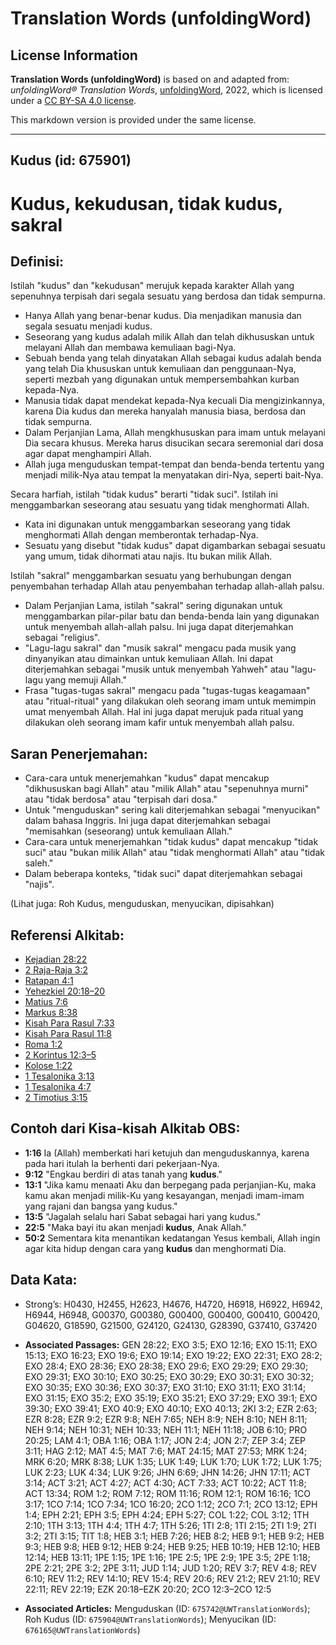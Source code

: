 # Translation Words (unfoldingWord)

## License Information

**Translation Words (unfoldingWord)** is based on and adapted from: _unfoldingWord® Translation Words_, [unfoldingWord](https://unfoldingword.org/utw), 2022, which is licensed under a [CC BY-SA 4.0 license](https://creativecommons.org/licenses/by-sa/4.0/legalcode.en).

This markdown version is provided under the same license.



--------------------------------

## Kudus (id: 675901)

Kudus, kekudusan, tidak kudus, sakral
=====================================

Definisi:
---------

Istilah "kudus" dan "kekudusan" merujuk kepada karakter Allah yang sepenuhnya terpisah dari segala sesuatu yang berdosa dan tidak sempurna.

* Hanya Allah yang benar\-benar kudus. Dia menjadikan manusia dan segala sesuatu menjadi kudus.
* Seseorang yang kudus adalah milik Allah dan telah dikhususkan untuk melayani Allah dan membawa kemuliaan bagi\-Nya.
* Sebuah benda yang telah dinyatakan Allah sebagai kudus adalah benda yang telah Dia khususkan untuk kemuliaan dan penggunaan\-Nya, seperti mezbah yang digunakan untuk mempersembahkan kurban kepada\-Nya.
* Manusia tidak dapat mendekat kepada\-Nya kecuali Dia mengizinkannya, karena Dia kudus dan mereka hanyalah manusia biasa, berdosa dan tidak sempurna.
* Dalam Perjanjian Lama, Allah mengkhususkan para imam untuk melayani Dia secara khusus. Mereka harus disucikan secara seremonial dari dosa agar dapat menghampiri Allah.
* Allah juga menguduskan tempat\-tempat dan benda\-benda tertentu yang menjadi milik\-Nya atau tempat Ia menyatakan diri\-Nya, seperti bait\-Nya.

Secara harfiah, istilah "tidak kudus" berarti "tidak suci". Istilah ini menggambarkan seseorang atau sesuatu yang tidak menghormati Allah.

* Kata ini digunakan untuk menggambarkan seseorang yang tidak menghormati Allah dengan memberontak terhadap\-Nya.
* Sesuatu yang disebut "tidak kudus" dapat digambarkan sebagai sesuatu yang umum, tidak dihormati atau najis. Itu bukan milik Allah.

Istilah "sakral" menggambarkan sesuatu yang berhubungan dengan penyembahan terhadap Allah atau penyembahan terhadap allah\-allah palsu.

* Dalam Perjanjian Lama, istilah "sakral" sering digunakan untuk menggambarkan pilar\-pilar batu dan benda\-benda lain yang digunakan untuk menyembah allah\-allah palsu. Ini juga dapat diterjemahkan sebagai "religius".
* "Lagu\-lagu sakral" dan "musik sakral" mengacu pada musik yang dinyanyikan atau dimainkan untuk kemuliaan Allah. Ini dapat diterjemahkan sebagai "musik untuk menyembah Yahweh" atau "lagu\-lagu yang memuji Allah."
* Frasa "tugas\-tugas sakral" mengacu pada "tugas\-tugas keagamaan" atau "ritual\-ritual" yang dilakukan oleh seorang imam untuk memimpin umat menyembah Allah. Hal ini juga dapat merujuk pada ritual yang dilakukan oleh seorang imam kafir untuk menyembah allah palsu.

Saran Penerjemahan:
-------------------

* Cara\-cara untuk menerjemahkan "kudus" dapat mencakup "dikhususkan bagi Allah" atau "milik Allah" atau "sepenuhnya murni" atau "tidak berdosa" atau "terpisah dari dosa."
* Untuk "menguduskan" sering kali diterjemahkan sebagai "menyucikan" dalam bahasa Inggris. Ini juga dapat diterjemahkan sebagai "memisahkan (seseorang) untuk kemuliaan Allah."
* Cara\-cara untuk menerjemahkan "tidak kudus" dapat mencakup "tidak suci" atau "bukan milik Allah" atau "tidak menghormati Allah" atau "tidak saleh."
* Dalam beberapa konteks, "tidak suci" dapat diterjemahkan sebagai "najis".

(Lihat juga: Roh Kudus, menguduskan, menyucikan, dipisahkan)

Referensi Alkitab:
------------------

* [Kejadian 28:22](https://ref.ly/Gen28:22)
* [2 Raja\-Raja 3:2](https://ref.ly/2Kgs0:0)
* [Ratapan 4:1](https://ref.ly/Lam4:1)
* [Yehezkiel 20:18–20](https://ref.ly/Ezek20:18-Ezek20:20)
* [Matius 7:6](https://ref.ly/Matt7:6)
* [Markus 8:38](https://ref.ly/Mark8:38)
* [Kisah Para Rasul 7:33](https://ref.ly/Acts0:0)
* [Kisah Para Rasul 11:8](https://ref.ly/Acts0:0)
* [Roma 1:2](https://ref.ly/Rom1:2)
* [2 Korintus 12:3–5](https://ref.ly/2Cor0:0)
* [Kolose 1:22](https://ref.ly/Col1:22)
* [1 Tesalonika 3:13](https://ref.ly/1Thess0:0)
* [1 Tesalonika 4:7](https://ref.ly/1Thess0:0)
* [2 Timotius 3:15](https://ref.ly/2Tim0:0)

Contoh dari Kisa\-kisah Alkitab OBS:
------------------------------------

* **1:16** Ia (Allah) memberkati hari ketujuh dan menguduskannya, karena pada hari itulah Ia berhenti dari pekerjaan\-Nya.
* **9:12** "Engkau berdiri di atas tanah yang **kudus**."
* **13:1** "Jika kamu menaati Aku dan berpegang pada perjanjian\-Ku, maka kamu akan menjadi milik\-Ku yang kesayangan, menjadi imam\-imam yang rajani dan bangsa yang kudus."
* **13:5** "Jagalah selalu hari Sabat sebagai hari yang kudus."
* **22:5** "Maka bayi itu akan menjadi **kudus**, Anak Allah."
* **50:2** Sementara kita menantikan kedatangan Yesus kembali, Allah ingin agar kita hidup dengan cara yang **kudus** dan menghormati Dia.

Data Kata:
----------

* Strong’s: H0430, H2455, H2623, H4676, H4720, H6918, H6922, H6942, H6944, H6948, G00370, G00380, G00400, G00400, G00410, G00420, G04620, G18590, G21500, G24120, G24130, G28390, G37410, G37420

* **Associated Passages:** GEN 28:22; EXO 3:5; EXO 12:16; EXO 15:11; EXO 15:13; EXO 16:23; EXO 19:6; EXO 19:14; EXO 19:22; EXO 22:31; EXO 28:2; EXO 28:4; EXO 28:36; EXO 28:38; EXO 29:6; EXO 29:29; EXO 29:30; EXO 29:31; EXO 30:10; EXO 30:25; EXO 30:29; EXO 30:31; EXO 30:32; EXO 30:35; EXO 30:36; EXO 30:37; EXO 31:10; EXO 31:11; EXO 31:14; EXO 31:15; EXO 35:2; EXO 35:19; EXO 35:21; EXO 37:29; EXO 39:1; EXO 39:30; EXO 39:41; EXO 40:9; EXO 40:10; EXO 40:13; 2KI 3:2; EZR 2:63; EZR 8:28; EZR 9:2; EZR 9:8; NEH 7:65; NEH 8:9; NEH 8:10; NEH 8:11; NEH 9:14; NEH 10:31; NEH 10:33; NEH 11:1; NEH 11:18; JOB 6:10; PRO 20:25; LAM 4:1; OBA 1:16; OBA 1:17; JON 2:4; JON 2:7; ZEP 3:4; ZEP 3:11; HAG 2:12; MAT 4:5; MAT 7:6; MAT 24:15; MAT 27:53; MRK 1:24; MRK 6:20; MRK 8:38; LUK 1:35; LUK 1:49; LUK 1:70; LUK 1:72; LUK 1:75; LUK 2:23; LUK 4:34; LUK 9:26; JHN 6:69; JHN 14:26; JHN 17:11; ACT 3:14; ACT 3:21; ACT 4:27; ACT 4:30; ACT 7:33; ACT 10:22; ACT 11:8; ACT 13:34; ROM 1:2; ROM 7:12; ROM 11:16; ROM 12:1; ROM 16:16; 1CO 3:17; 1CO 7:14; 1CO 7:34; 1CO 16:20; 2CO 1:12; 2CO 7:1; 2CO 13:12; EPH 1:4; EPH 2:21; EPH 3:5; EPH 4:24; EPH 5:27; COL 1:22; COL 3:12; 1TH 2:10; 1TH 3:13; 1TH 4:4; 1TH 4:7; 1TH 5:26; 1TI 2:8; 1TI 2:15; 2TI 1:9; 2TI 3:2; 2TI 3:15; TIT 1:8; HEB 3:1; HEB 7:26; HEB 8:2; HEB 9:1; HEB 9:2; HEB 9:3; HEB 9:8; HEB 9:12; HEB 9:24; HEB 9:25; HEB 10:19; HEB 12:10; HEB 12:14; HEB 13:11; 1PE 1:15; 1PE 1:16; 1PE 2:5; 1PE 2:9; 1PE 3:5; 2PE 1:18; 2PE 2:21; 2PE 3:2; 2PE 3:11; JUD 1:14; JUD 1:20; REV 3:7; REV 4:8; REV 6:10; REV 11:2; REV 14:10; REV 15:4; REV 20:6; REV 21:2; REV 21:10; REV 22:11; REV 22:19; EZK 20:18–EZK 20:20; 2CO 12:3–2CO 12:5
* **Associated Articles:** Menguduskan (ID: `675742@UWTranslationWords`); Roh Kudus (ID: `675904@UWTranslationWords`); Menyucikan (ID: `676165@UWTranslationWords`)

